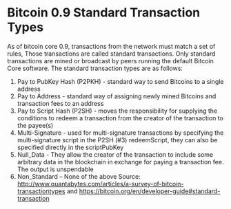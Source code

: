 # Bitcoin 0.9 Standard Transaction Types

As of bitcoin core 0.9, transactions from the network must match a set of
rules, Those transactions are called standard transactions. Only standard
transactions are mined or broadcast by peers running the default Bitcoin
Core software. The standard transaction types are as follows:
1. Pay to PubKey Hash (P2PKH) - standard way to send Bitcoins to a single
address
2. Pay to Address - standard way of assigning newly mined Bitcoins and
transaction fees to an address
3. Pay to Script Hash (P2SH) - moves the responsibility for supplying the
conditions to redeem a transaction from the creator of the transaction
to the payee(s)
4. Multi-Signature - used for multi-signature transactions by specifying the
multi-signature script in the P2SH (#3) redeemScript, they can also be
specified directly in the scriptPubKey
5. Null_Data - They allow the creator of the transaction to include some
arbitrary data in the blockchain in exchange for paying a transaction fee.
The output is unspendable
6. Non_Standard – None of the above
Source: http://www.quantabytes.com/articles/a-survey-of-bitcoin-transactiontypes and https://bitcoin.org/en/developer-guide#standard-transaction

